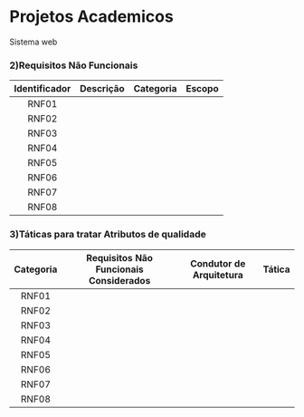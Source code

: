 # Projetos Academicos
Sistema web



### 2)Requisitos Não Funcionais

Identificador | Descrição | Categoria | Escopo 
:---------: | ---------- | --------- | --------- |
RNF01     |            |           |           |
RNF02     |            |           |           |
RNF03     |            |           |           |
RNF04     |            |           |           |
RNF05     |            |           |           |
RNF06     |            |           |           |
RNF07     |            |           |           |
RNF08     |            |           |           |



### 3)Táticas para tratar Atributos de qualidade


Categoria | Requisitos Não Funcionais Considerados| Condutor de Arquitetura | Tática 
:---------: | ---------- | --------- | --------- |
RNF01     |            |           |           |
RNF02     |            |           |           |
RNF03     |            |           |           |
RNF04     |            |           |           |
RNF05     |            |           |           |
RNF06     |            |           |           |
RNF07     |            |           |           |
RNF08     |            |           |           |

